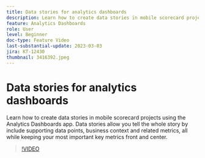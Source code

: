 ```yaml
---
title: Data stories for analytics dashboards
description: Learn how to create data stories in mobile scorecard projects using the Analytics Dashboards app. Data stories allow you tell the whole story by include supporting data points, business context and related metrics, all while keeping your most important key metrics front and center.
feature: Analytics Dashboards
role: User
level: Beginner
doc-type: Feature Video
last-substantial-update: 2023-03-03
jira: KT-12430
thumbnail: 3416392.jpeg
---
```


# Data stories for analytics dashboards

Learn how to create data stories in mobile scorecard projects using the Analytics Dashboards app. Data stories allow you tell the whole story by include supporting data points, business context and related metrics, all while keeping your most important key metrics front and center.

>[!VIDEO](https://video.tv.adobe.com/v/3416392/?quality=12&learn=on)
